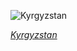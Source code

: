 
![Kyrgyzstan](https://www.gstatic.com/prettyearth/assets/full/1776.jpg)

*[Kyrgyzstan](https://www.google.com/maps/@42.241868,77.776065,8z/data=!3m1!1e3)*
